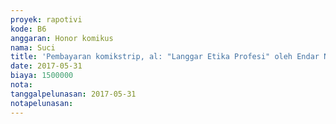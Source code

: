 ```yaml
---
proyek: rapotivi
kode: B6
anggaran: Honor komikus
nama: Suci
title: 'Pembayaran komikstrip, al: "Langgar Etika Profesi" oleh Endar Novianto, "Kupas Tuntas" oleh Axelditia, dan "Akibat Minimnya Tayangan Anak" oleh Billy Nasution'
date: 2017-05-31
biaya: 1500000
nota:
tanggalpelunasan: 2017-05-31
notapelunasan:
---
```

